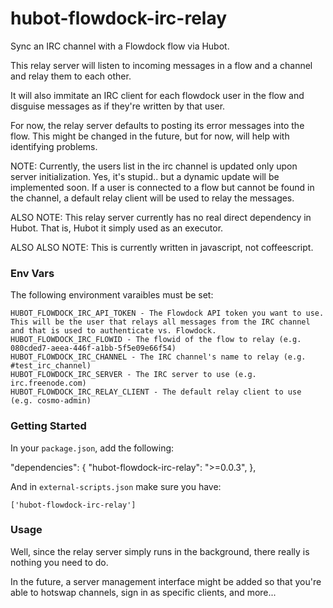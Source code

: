 hubot-flowdock-irc-relay
========================

Sync an IRC channel with a Flowdock flow via Hubot.

This relay server will listen to incoming messages in a flow and a channel and relay them to each other.

It will also immitate an IRC client for each flowdock user in the flow and disguise messages as if they're written by that user.

For now, the relay server defaults to posting its error messages into the flow. This might be changed in the future, but for now, will help with identifying problems.

NOTE: Currently, the users list in the irc channel is updated only upon server initialization. Yes, it's stupid.. but a dynamic update will be implemented soon. If a user is connected to a flow but cannot be found in the channel, a default relay client will be used to relay the messages.

ALSO NOTE: This relay server currently has no real direct dependency in Hubot. That is, Hubot it simply used as an executor.

ALSO ALSO NOTE: This is currently written in javascript, not coffeescript.

### Env Vars

The following environment varaibles must be set:

    HUBOT_FLOWDOCK_IRC_API_TOKEN - The Flowdock API token you want to use. This will be the user that relays all messages from the IRC channel and that is used to authenticate vs. Flowdock.
    HUBOT_FLOWDOCK_IRC_FLOWID - The flowid of the flow to relay (e.g. 080cded7-aeea-446f-a1bb-5f5e09e66f54)
    HUBOT_FLOWDOCK_IRC_CHANNEL - The IRC channel's name to relay (e.g. #test_irc_channel)
    HUBOT_FLOWDOCK_IRC_SERVER - The IRC server to use (e.g. irc.freenode.com)
    HUBOT_FLOWDOCK_IRC_RELAY_CLIENT - The default relay client to use (e.g. cosmo-admin)

### Getting Started

In your `package.json`, add the following:

  "dependencies": {
    "hubot-flowdock-irc-relay": ">=0.0.3",
  },

And in `external-scripts.json` make sure you have:

    ['hubot-flowdock-irc-relay']

### Usage

Well, since the relay server simply runs in the background, there really is nothing you need to do.

In the future, a server management interface might be added so that you're able to hotswap channels, sign in as specific clients, and more...
